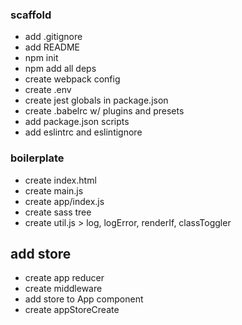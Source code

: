 ### scaffold

* add .gitignore
* add README
* npm init
* npm add all deps
* create webpack config
* create .env
* create jest globals in package.json
* create .babelrc w/ plugins and presets
* add package.json scripts
* add eslintrc and eslintignore

### boilerplate

* create index.html
* create main.js
* create app/index.js
* create sass tree
* create util.js > log, logError, renderIf, classToggler

## add store

* create app reducer
* create middleware
* add store to App component
* create appStoreCreate
